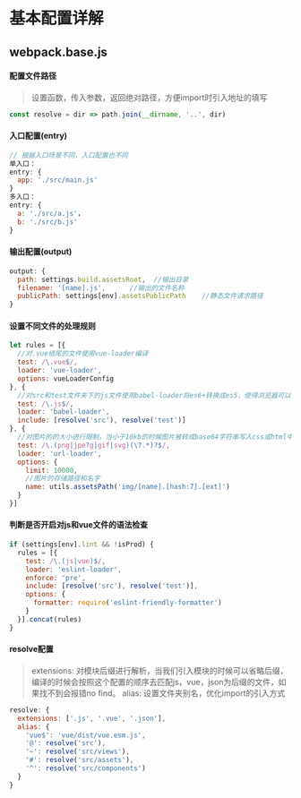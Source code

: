 # 基本配置详解

## webpack.base.js

#### 配置文件路径
> 设置函数，传入参数，返回绝对路径，方便import时引入地址的填写

```javascript
const resolve = dir => path.join(__dirname, '..', dir)
```

#### 入口配置(entry)

```javascript
// 根据入口场景不同，入口配置也不同
单入口：
entry: {
  app: './src/main.js'
}
多入口：
entry: {
  a: './src/a.js'，
  b: './src/b.js'
}
```

#### 输出配置(output)

```javascript
output: {
  path: settings.build.assetsRoot,  //输出目录
  filename: '[name].js',      //输出的文件名称
  publicPath: settings[env].assetsPublicPath    //静态文件请求路径
}
```

#### 设置不同文件的处理规则

```javascript
let rules = [{
  //对.vue结尾的文件使用vue-loader编译
  test: /\.vue$/,
  loader: 'vue-loader',
  options: vueLoaderConfig
}, {
  //对src和test文件夹下的js文件使用babel-loader将es6+转换成es5，使得浏览器可以识别
  test: /\.js$/,
  loader: 'babel-loader',
  include: [resolve('src'), resolve('test')]
}, {
  //对图片的的大小进行限制，当小于10kb的时候图片被转成base64字符串写入css或html中。
  test: /\.(png|jpe?g|gif|svg)(\?.*)?$/,
  loader: 'url-loader',
  options: {
    limit: 10000,
    //图片的存储路径和名字
    name: utils.assetsPath('img/[name].[hash:7].[ext]')
  }
}]
```

#### 判断是否开启对js和vue文件的语法检查

```javascript
if (settings[env].lint && !isProd) {
  rules = [{
    test: /\.(js|vue)$/,
    loader: 'eslint-loader',
    enforce: 'pre',
    include: [resolve('src'), resolve('test')],
    options: {
      formatter: require('eslint-friendly-formatter')
    }
  }].concat(rules)
}
```

#### resolve配置
> extensions: 对模块后缀进行解析，当我们引入模块的时候可以省略后缀，编译的时候会按照这个配置的顺序去匹配js，vue，json为后缀的文件，如果找不到会报错no find。
> alias: 设置文件夹别名，优化import的引入方式

```javascript
resolve: {
  extensions: ['.js', '.vue', '.json'],
  alias: {
    'vue$': 'vue/dist/vue.esm.js',
    '@': resolve('src'),
    '~': resolve('src/views'),
    '#': resolve('src/assets'),
    '^': resolve('src/components')
  }
}
```